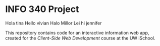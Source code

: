 # INFO 340 Project
Hola tina
Hello vivian
Halo Millor Lei
hi jennifer

This repository contains code for an interactive information web app, created for the _Client-Side Web Development_ course at the UW iSchool.
